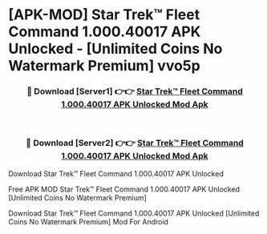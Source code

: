 # [APK-MOD] Star Trek™ Fleet Command 1.000.40017 APK Unlocked - [Unlimited Coins No Watermark Premium] vvo5p



<div align="center">
<h3>🔴 Download [Server1] 👉👉 <a href="https://momento.my/?title=Star_Trek™_Fleet_Command_1.000.40017_APK_Unlocked">Star Trek™ Fleet Command 1.000.40017 APK Unlocked Mod Apk</a></h3><br>

<h3>🔴 Download [Server2] 👉👉 <a href="https://momento.my/?title=Star_Trek™_Fleet_Command_1.000.40017_APK_Unlocked">Star Trek™ Fleet Command 1.000.40017 APK Unlocked Mod Apk</a></h3>
</div>



Download Star Trek™ Fleet Command 1.000.40017 APK Unlocked 

Free APK MOD Star Trek™ Fleet Command 1.000.40017 APK Unlocked [Unlimited Coins No Watermark Premium]

Download Star Trek™ Fleet Command 1.000.40017 APK Unlocked [Unlimited Coins No Watermark Premium] Mod For Android
